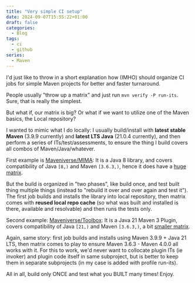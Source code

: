 ```yaml
---
title: "Very simple CI setup"
date: 2024-09-07T15:55:22+01:00
draft: false
categories:
  - Blog
tags:
  - ci
  - github
series:
  - Maven
---
```


I'd just like to throw in a short explanation how (IMHO) should organize CI jobs for simple Maven projects for 
better and faster turnaround. 

People usually "throw up a matrix" and just run `mvn verify -P run-its`. Sure, that is really the simplest.

But what if, our matrix is big? Or what if we want to utilize one of the Maven basics, the Local repository?

I wanted to mimic what I do locally: I usually build/install with **latest stable Maven** (3.9.9 currently) and 
**latest LTS Java** (21.0.4 currently), and then perform a series of ITs/test/assessments, to ensure the thing
I build covers all combos of Maven/Java/whatever.

First example is [Maveniverse/MIMA](https://github.com/maveniverse/mima): It is a Java 8 library, and covers 
compatibility of Java `[8,)` and Maven `[3.6.3,)`, hence it does have a 
[huge matrix](https://github.com/maveniverse/mima/actions/runs/10701424692).

But the build is organized in "two phases", like build once, and test built thing multiple things (instead to 
"rebuild it over and over again and test it"). The first job builds and installs the library into local repository,
then matrix comes with **reused local repo cache** (so what was built and installed is there, available and resolvable) 
and then runs the tests only.

Second example: [Maveniverse/Toolbox](https://github.com/maveniverse/toolbox): It is a Java 21 Maven 3 Plugin, 
covers compatibility of Java `[21,)` and Maven `[3.6.3,)`, a bit [smaller matrix](https://github.com/maveniverse/toolbox/actions/runs/10702513051).

Again, same story: first job builds and installs using Maven 3.9.9 + Java 21 LTS, then matrix comes to play to 
ensure Maven 3.6.3 - Maven 4.0.0 all works with it. For this to work, we'd never want to collocate plugin ITs 
(ie invoker) and plugin code itself in same subproject, but is better to keep them in separate subprojects 
(in my case is added with profile run-its).

All in all, build only ONCE and test what you BUILT many times! Enjoy.